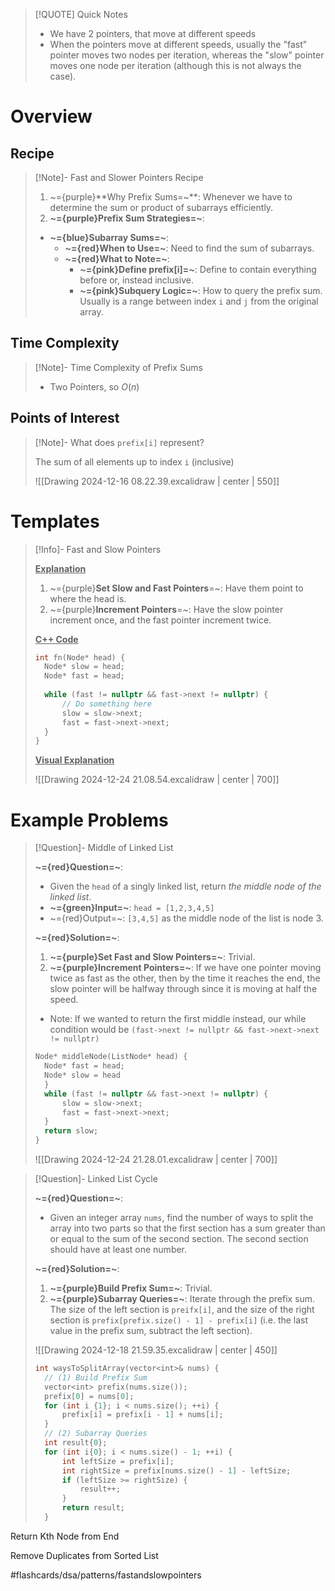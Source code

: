 > [!QUOTE] Quick Notes
>* We have 2 pointers, that move at different speeds
>* When the pointers move at different speeds, usually the "fast" pointer moves two nodes per iteration, whereas the "slow" pointer moves one node per iteration (although this is not always the case).

# Overview
## Recipe

>[!Note]- Fast and Slower Pointers Recipe
> <!-- Multiline -->
>1. ~={purple}**Why Prefix Sums=~**: Whenever we have to determine the sum or product of subarrays efficiently.
>2. **~={purple}Prefix Sum Strategies=~**:
>* **~={blue}Subarray Sums=~**:
>	* **~={red}When to Use=~**: Need to find the sum of subarrays.
>	* **~={red}What to Note=~**:
>		* **~={pink}Define prefix[i]=~**: Define to contain everything before or, instead inclusive.
>		* **~={pink}Subquery Logic=~**: How to query the prefix sum. Usually is a range between index `i` and `j` from the original array.

## Time Complexity

>[!Note]- Time Complexity of Prefix Sums
> <!-- Multiline -->
> * Two Pointers, so $O(n)$

## Points of Interest

>[!Note]- What does `prefix[i]` represent?
> <!-- Multiline -->
>The sum of all elements up to index `i` (inclusive)
>
> ![[Drawing 2024-12-16 08.22.39.excalidraw | center | 550]]

# Templates

>[!Info]- Fast and Slow Pointers
><!-- Multiline -->
><u>**Explanation**</u>
>1. ~={purple}**Set Slow and Fast Pointers**=~: Have them point to where the head is.
>2. ~={purple}**Increment Pointers**=~: Have the slow pointer increment once, and the fast pointer increment twice.
>
><u>**C++ Code**</u>
>```cpp
>int fn(Node* head) {
>	Node* slow = head;
>	Node* fast = head;
>	
>	while (fast != nullptr && fast->next != nullptr) {
>		// Do something here
>		slow = slow->next;
>		fast = fast->next->next;
>	}
>}
>```
><u>**Visual Explanation**</u>
>
> ![[Drawing 2024-12-24 21.08.54.excalidraw | center | 700]]
# Example Problems

> [!Question]- Middle of Linked List
> <!-- Multiline -->
> **~={red}Question=~**:
> * Given the `head` of a singly linked list, return _the middle node of the linked list_.
> * **~={green}Input=~**: `head = [1,2,3,4,5]`
> * ~={red}Output=~: `[3,4,5]` as the middle node of the list is node 3.
>
>**~={red}Solution=~**:
>1. **~={purple}Set Fast and Slow Pointers=~**: Trivial.
>2. **~={purple}Increment Pointers=~**: If we have one pointer moving twice as fast as the other, then by the time it reaches the end, the slow pointer will be halfway through since it is moving at half the speed.
>* Note: If we wanted to return the first middle instead, our while condition would be `(fast->next != nullptr && fast->next->next != nullptr)`
>
>```cpp
>Node* middleNode(ListNode* head) {
>	Node* fast = head;
>	Node* slow = head
>	}
>	while (fast != nullptr && fast->next != nullptr) {
>		slow = slow->next;
>		fast = fast->next->next;
>	}
>	return slow;
>}
>```
> ![[Drawing 2024-12-24 21.28.01.excalidraw | center | 700]]

> [!Question]- Linked List Cycle
> <!-- Multiline -->
> **~={red}Question=~**:
> * Given an integer array `nums`, find the number of ways to split the array into two parts so that the first section has a sum greater than or equal to the sum of the second section. The second section should have at least one number.
>
>**~={red}Solution=~**:
>1. **~={purple}Build Prefix Sum=~**: Trivial.
>2. **~={purple}Subarray Queries=~**: Iterate through the prefix sum. The size of the left section is `preifx[i]`, and the size of the right section is `prefix[prefix.size() - 1] - prefix[i]` (i.e. the last value in the prefix sum, subtract the left section).
>
> ![[Drawing 2024-12-18 21.59.35.excalidraw | center | 450]]
>```cpp
>int waysToSplitArray(vector<int​>& nums) {
>	// (1) Build Prefix Sum
>	vector<int​> prefix(nums.size());
>	prefix[0] = nums[0];
>	for (int i {1}; i < nums.size(); ++i) {
>		prefix[i] = prefix[i - 1] + nums[i];
>	}
>	// (2) Subarray Queries
>	int result{0};
>	for (int i{0}; i < nums.size() - 1; ++i) {
>		int leftSize = prefix[i];
>		int rightSize = prefix[nums.size() - 1] - leftSize;
>		if (leftSize >= rightSize) {
>			result++;
>		}
>		return result;
>	}
>```

Return Kth Node from End

Remove Duplicates from Sorted List

#flashcards/dsa/patterns/fastandslowpointers
